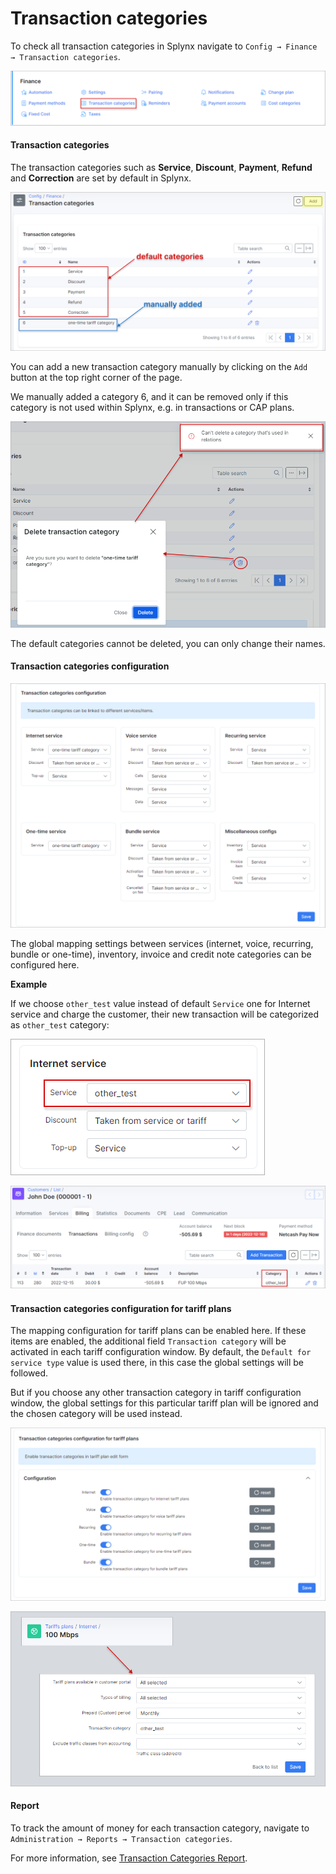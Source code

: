 Transaction categories
=============

To check all transaction categories in Splynx navigate to `Config → Finance → Transaction categories`.

![Main menu](icon.png)


#### Transaction categories

The transaction categories such as **Service**, **Discount**, **Payment**, **Refund** and **Correction** are set by default in Splynx.

![List](list.png)

You can add a new transaction category manually by clicking on the `Add` button at the top right corner of the page.

We manually added a category 6, and it can be removed only if this category is not used within Splynx, e.g. in transactions or CAP plans.

![image](remove_category.png)

The default categories cannot be deleted, you can only change their names.


#### Transaction categories configuration

![Mapping](mapping.png)

The global mapping settings between services (internet, voice, recurring, bundle or one-time), inventory, invoice and credit note categories can be configured here.

**Example**

If we choose `other_test` value instead of default `Service` one for Internet service and charge the customer, their new transaction will be categorized as `other_test` category:

![image](other_test.png)

![image](other_test1.png)


#### Transaction categories configuration for tariff plans

The mapping configuration for tariff plans can be enabled here. If these items are enabled, the additional field `Transaction category` will be activated in each tariff configuration window. By default, the `Default for service type` value is used there, in this case the global settings will be followed.

But if you choose any other transaction category in tariff configuration window, the global settings for this particular tariff plan will be ignored and the chosen category will be used instead.

![Enable](enable.png)

![Enable](enable1.png)


#### Report

To track the amount of money for each transaction category, navigate to `Administration → Reports → Transaction categories`.

For more information, see [Transaction Categories Report](administration/reports/transactions_categories/transactions_categories.md).
